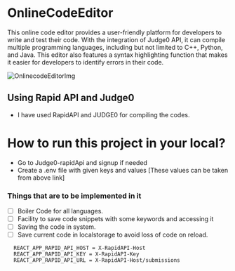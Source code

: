 # OnlineCodeEditor

This online code editor provides a user-friendly platform for developers to write and test their code. With the integration of Judge0 API, it can compile multiple programming languages, including but not limited to C++, Python, and Java. This editor also features a syntax highlighting function that makes it easier for developers to identify errors in their code.

![OnlinecodeEditorImg](https://user-images.githubusercontent.com/87926095/228811524-cf86881e-af18-49fd-9b61-9b97f8f7d23b.png)

## Using Rapid API and Judge0 
- I have used RapidAPI and JUDGE0 for compiling the codes.


# How to run this project in your local?
<ul>
<li>
Go to Judge0-rapidApi and signup if needed</li>
<li>
Create a .env file with given keys and values [These values can be taken from above link]</li>
</ul>

### Things that are to be implemented in it
- [ ] Boiler Code for all languages.
- [ ] Facility to save code snippets with some keywords and accessing it
- [ ] Saving the code in system.
- [ ] Save current code in localstorage to avoid loss of code on reload.

```env
  REACT_APP_RAPID_API_HOST = X-RapidAPI-Host
  REACT_APP_RAPID_API_KEY = X-RapidAPI-Key
  REACT_APP_RAPID_API_URL = X-RapidAPI-Host/submissions
```
